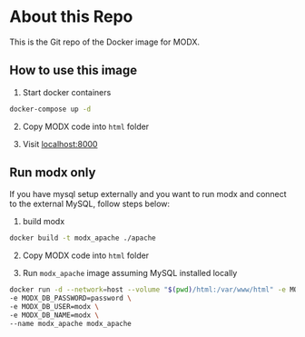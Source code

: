# About this Repo

This is the Git repo of the Docker image for MODX.

## How to use this image

1. Start docker containers
```sh
docker-compose up -d
```

2. Copy MODX code into `html` folder

3. Visit [localhost:8000](http://localhost:8000)


## Run modx only
If you have mysql setup externally and you want to run modx and connect to the external MySQL, follow steps below:

1. build modx
```sh
docker build -t modx_apache ./apache
```
2. Copy MODX code into `html` folder

3. Run `modx_apache` image assuming MySQL installed locally
```sh
docker run -d --network=host --volume "$(pwd)/html:/var/www/html" -e MODX_DB_HOST=127.0.0.1:3306 \
-e MODX_DB_PASSWORD=password \
-e MODX_DB_USER=modx \
-e MODX_DB_NAME=modx \
--name modx_apache modx_apache
```